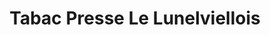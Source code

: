 ---
title: "Tabac Presse Le Lunelviellois"
url: /lunel-viel/tabac-presse-le-lunelviellois/
shop: marchand de journaux
---